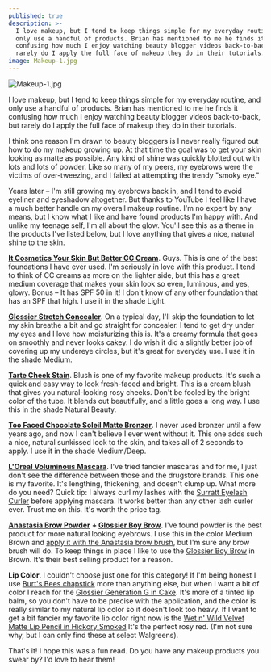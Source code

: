 ```yaml
---
published: true
description: >-
  I love makeup, but I tend to keep things simple for my everyday routine, and
  only use a handful of products. Brian has mentioned to me he finds it
  confusing how much I enjoy watching beauty blogger videos back-to-back, but
  rarely do I apply the full face of makeup they do in their tutorials.
image: Makeup-1.jpg
---
```

![Makeup-1.jpg]({{site.baseurl}}/img/Makeup-1.jpg)

I love makeup, but I tend to keep things simple for my everyday routine, and only use a handful of products. Brian has mentioned to me he finds it confusing how much I enjoy watching beauty blogger videos back-to-back, but rarely do I apply the full face of makeup they do in their tutorials.  

I think one reason I'm drawn to beauty bloggers is I never really figured out how to do my makeup growing up. At that time the goal was to get your skin looking as matte as possible. Any kind of shine was quickly blotted out with lots and lots of powder. Like so many of my peers, my eyebrows were the victims of over-tweezing, and I failed at attempting the trendy "smoky eye." 

Years later – I'm still growing my eyebrows back in, and I tend to avoid eyeliner and eyeshadow altogether. But thanks to YouTube I feel like I have a much better handle on my overall makeup routine. I'm no expert by any means, but I know what I like and have found products I'm happy with. And unlike my teenage self, I'm all about the glow. You'll see this as a theme in the products I've listed below, but I love anything that gives a nice, natural shine to the skin. 

**[It Cosmetics Your Skin But Better CC Cream](https://www.sephora.com/product/your-skin-but-better-cc-cream-spf-50-P411885)**. Guys. This is one of the best foundations I have ever used. I'm seriously in love with this product. I tend to think of CC creams as more on the lighter side, but this has a great medium coverage that makes your skin look so even, luminous, and yes, glowy. Bonus – It has SPF 50 in it! I don't know of any other foundation that has an SPF that high. I use it in the shade Light. 

[**Glossier Stretch Concealer**](https://glossier.com?g_ref=8b6dce93f5bd81). On a typical day, I'll skip the foundation to let my skin breathe a bit and go straight for concealer. I tend to get dry under my eyes and I love how moisturizing this is. It's a creamy formula that goes on smoothly and never looks cakey. I do wish it did a slightly better job of covering up my undereye circles, but it's great for everyday use. I use it in the shade Medium. 

[**Tarte Cheek Stain**](https://tartecosmetics.com/en_US/makeup/cheeks/blush-cheek-stain/cheek-stain/278.html?dwvar_278_color=natural%20beauty%20%28sheer%20rosy%20red%29&cgid=blush-cheekstain#start=7 ). Blush is one of my favorite makeup products. It's such a quick and easy way to look fresh-faced and bright. This is a cream blush that gives you natural-looking rosy cheeks. Don't be fooled by the bright color of the tube. It blends out beautifully, and a little goes a long way. I use this in the shade Natural Beauty. 

[**Too Faced Chocolate Soleil Matte Bronzer**](https://www.sephora.com/product/chocolate-soleil-medium-deep-matte-bronzer-P229406?skuId=2064442&om_mmc=ppc-GG_1165716884_53825915260_aud-299050439958:pla-418043627462_2064442_257731948316_9031944_c&country_switch=us&lang=en&gclid=CMHVmYDwrNwCFWGPxQId08cAlw&gclsrc=ds). I never used bronzer until a few years ago, and now I can't believe I ever went without it. This one adds such a nice, natural sunkissed look to the skin, and takes all of 2 seconds to apply. I use it in the shade Medium/Deep. 

[**L'Oreal Voluminous Mascara**](https://www.amazon.com/gp/product/B004BIZ0PM/ref=as_li_tl?ie=UTF8&camp=1789&creative=9325&creativeASIN=B004BIZ0PM&linkCode=as2&tag=redletterda04-20&linkId=25097545d6e92bf62e3e818c99fc7081). I've tried fancier mascaras and for me, I just don't see the difference between those and the drugstore brands. This one is my favorite. It's lengthing, thickening, and doesn't clump up. What more do you need? Quick tip: I always curl my lashes with the [Surratt Eyelash Curler](https://www.sephora.com/product/relevee-lash-curler-P394163?skuId=1673482&icid2=products%20grid:p394163) before applying mascara. It works better than any other lash curler ever. Trust me on this. It's worth the price tag. 

[**Anastasia Brow Powder**](https://www.sephora.com/product/brow-powder-duo-P69300?skuId=929778&om_mmc=ppc-GG_1165716881_53825938700_aud-299050440478:pla-419487263469_929778_257731947962_9031944_c&country_switch=us&lang=en&gclid=CPCor-XyrNwCFaOhZQodn54Mdg&gclsrc=ds) **+ [Glossier Boy Brow](https://glossier.com?g_ref=8b6dce93f5bd81)**. I've found powder is the best product for more natural looking eyebrows. I use this in the color Medium Brown and [apply it with the Anastasia brow brush](https://www.amazon.com/gp/product/B0149KGY3S/ref=as_li_tl?ie=UTF8&camp=1789&creative=9325&creativeASIN=B0149KGY3S&linkCode=as2&tag=redletterda04-20&linkId=fddfdae1224bfdb3902005778477baea), but I'm sure any brow brush will do. To keep things in place I like to use the [Glossier Boy Brow](https://glossier.com?g_ref=8b6dce93f5bd81) in Brown. It's their best selling product for a reason.  

**Lip Color**. I couldn't choose just one for this category! If I'm being honest I use [Burt's Bees chapstick](https://www.amazon.com/gp/product/B00076TOUO/ref=as_li_tl?ie=UTF8&camp=1789&creative=9325&creativeASIN=B00076TOUO&linkCode=as2&tag=redletterda04-20&linkId=b5df0be9276ac5ca57636f669522df89) more than anything else, but when I want a bit of color I reach for the [Glossier Generation G in Cake](https://glossier.com?g_ref=8b6dce93f5bd81). It's more of a tinted lip balm, so you don't have to be precise with the application, and the color is really similar to my natural lip color so it doesn't look too heavy. If I want to get a bit fancier my favorite lip color right now is the [Wet n' Wild Velvet Matte Lip Pencil in Hickory Smoked](https://www.wetnwildbeauty.com/lips/lip-color/naked-protest-velvet-matte-lip-color.html) It's the perfect rosy red. (I'm not sure why, but I can only find these at select Walgreens).

That's it! I hope this was a fun read. Do you have any makeup products you swear by? I'd love to hear them!
